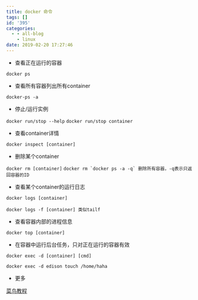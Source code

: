 ```yaml
---
title: docker 命令
tags: []
id: '395'
categories:
  - - all-blog
    - linux
date: 2019-02-20 17:27:46
---
```


*   查看正在运行的容器

`docker ps`

*   查看所有容器列出所有container

`docker-ps -a`

*   停止/运行实例

`docker run/stop --help` `docker run/stop container`

*   查看container详情

`docker inspect [container]`

*   删除某个container

`docker rm [container]` ``docker rm `docker ps -a -q` 删除所有容器，-q表示只返回容器的ID``

*   查看某个container的运行日志

```
docker logs [container]

docker logs -f [container] 类似tailf
```

*   查看容器内部的进程信息

`docker top [container]`

*   在容器中运行后台任务，只对正在运行的容器有效

```
docker exec -d [container] [cmd]

docker exec -d edison touch /home/haha
```

*   更多
<!-- more -->
[菜鸟教程](http://www.runoob.com/docker/docker-command-manual.html "菜鸟教程")